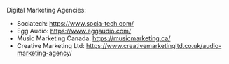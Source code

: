 Digital Marketing Agencies:

* Sociatech: https://www.socia-tech.com/
* Egg Audio: https://www.eggaudio.com/
* Music Marketing Canada: https://musicmarketing.ca/
* Creative Marketing Ltd: https://www.creativemarketingltd.co.uk/audio-marketing-agency/


